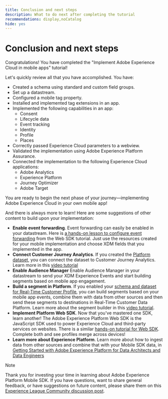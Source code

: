 ```yaml
---
title: Conclusion and next steps
description: What to do next after completing the tutorial
recommendations: display,noCatalog
hide: yes
---
```

# Conclusion and next steps

Congratulations! You have completed the "Implement Adobe Experience Cloud in mobile apps" tutorial!

Let's quickly review all that you have accomplished. You have:

* Created a schema using standard and custom field groups.
* Set up a datastream.
* Configured a mobile tag property.
* Installed and implemented tag extensions in an app.
* Implemented the following capabilities in an app:
  * Consent
  * Lifecycle data
  * Event tracking
  * Identity
  * Profile
  * Places
* Correctly passed Experience Cloud parameters to a webview.
* Validated the implementation using Adobe Experience Platform Assurance.
* Connected the implementation to the following Experience Cloud applications:
  * Adobe Analytics
  * Experience Platform
  * Journey Optimizer
  * Adobe Target

You are ready to begin the next phase of your journey&mdash;implementing Adobe Experience Cloud in your own mobile app!

And there is always more to learn! Here are some suggestions of other content to build upon your implementation:

* **Enable event forwarding**. Event forwarding can easily be enabled in your datastream. Here is [a hands-on lesson to configure event forwarding](https://experienceleague.adobe.com/docs/platform-learn/implement-web-sdk/event-forwarding/setup-event-forwarding.html) from the Web SDK tutorial. Just use the resources created for your mobile implementation and choose XDM fields that you implemented in the app.
* **Connect Customer Journey Analytics**. If you created the [Platform dataset](platform.md), you can connect the dataset to Customer Journey Analytics. Learn more in this [video tutorial](https://experienceleague.adobe.com/docs/customer-journey-analytics-learn/tutorials/connecting-customer-journey-analytics-to-data-sources-in-platform.html)
* **Enable Audience Manager** Enable Audience Manager in your datastream to send your XDM Experience Events and start building segments based on mobile app engagement.
* **Build a segment in Platform**. If you enabled your [schema and dataset for Real-Time Customer Profile](platform.md), you can build segments based on your mobile app events, combine them with data from other sources and then send these segments to destinations in Real-Time Customer Data Platform. Learn more about the segment builder in this [video tutorial](https://experienceleague.adobe.com/docs/platform-learn/tutorials/segments/create-segments.html).
* **Implement Platform Web SDK**. Now that you've mastered one SDK, learn another! The Adobe Experience Platform Web SDK is the JavaScript SDK used to power Experience Cloud and third-party services on websites. There is a similar [hands-on tutorial for Web SDK](https://experienceleague.adobe.com/docs/platform-learn/implement-web-sdk/overview.html). Complete both and see profiles merge across devices!
* **Learn more about Experience Platform**. Learn more about how to ingest data from other sources and combine that with your Mobile SDK data, in [Getting Started with Adobe Experience Platform for Data Architects and Data Engineers](https://experienceleague.adobe.com/docs/platform-learn/getting-started-for-data-architects-and-data-engineers/overview.html)


>[!NOTE]
>
>Thank you for investing your time in learning about Adobe Experience Platform Mobile SDK. If you have questions, want to share general feedback, or have suggestions on future content, please share them on this [Experience League Community discussion post](https://experienceleaguecommunities.adobe.com/t5/adobe-experience-platform-launch/tutorial-discussion-implement-adobe-experience-cloud-in-mobile/td-p/443796).
